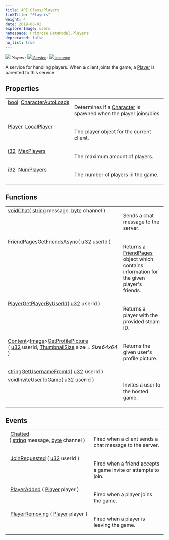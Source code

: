 ```yaml
---
title: API:Class/Players
linkTitle: "Players"
weight: 4
date: 2019-08-02
explorerImage: users
namespace: Primrose.DataModel.Players
deprecated: false
no_list: true
---
```

<small class="inheritance">
<span class="" href="/docs/api-reference/Class/Players"><img src="/icons/silk/users.png"/>&nbsp;Players</span>&nbsp;:&nbsp;<a class="" href="/docs/api-reference/Class/Service"><img src="/icons/silk/default.png"/>&nbsp;Service</a>&nbsp;:&nbsp;<a class="" href="/docs/api-reference/Class/Instance"><img src="/icons/silk/default.png"/>&nbsp;Instance</a></small>
<p class="summary">

A service for handling players. When a client joints the game, a <a href="/docs/api-reference/Class/Player/" >Player</a> is parented to this service.

</p>
 
## Properties
 
<table class="studiohide">
<tbody>
<tr class="function-row ">
<td style="vertical-align:top;white-space:normal;">
<div>
<a class="type" href="/docs/api-reference/System/Primitives#boolean">bool</a><span class="method-body" style="text-indent: -2em; padding-left: 0.5em"><a class="name" href="CharacterAutoLoads">CharacterAutoLoads</a></span></td>
<td style="vertical-align:top;white-space:normal;">
<p>
Determines if a <a href="/docs/api-reference/Class/Character/" >Character</a> is spawned when the player joins/dies.
</p></td>
</tr>

<tr class="function-row ">
<td style="vertical-align:top;white-space:normal;">
<div>
<a class="type" href="/docs/api-reference/Class/Player">Player</a><span class="method-body" style="text-indent: -2em; padding-left: 0.5em"><a class="name" href="LocalPlayer">LocalPlayer</a></span></td>
<td style="vertical-align:top;white-space:normal;">
<p>
The player object for the current client.
</p></td>
</tr>

<tr class="function-row ">
<td style="vertical-align:top;white-space:normal;">
<div>
<a class="type" href="/docs/api-reference/System/Primitives#int32">i32</a><span class="method-body" style="text-indent: -2em; padding-left: 0.5em"><a class="name" href="MaxPlayers">MaxPlayers</a></span></td>
<td style="vertical-align:top;white-space:normal;">
<p>
The maximum amount of players.
</p></td>
</tr>

<tr class="function-row ">
<td style="vertical-align:top;white-space:normal;">
<div>
<a class="type" href="/docs/api-reference/System/Primitives#int32">i32</a><span class="method-body" style="text-indent: -2em; padding-left: 0.5em"><a class="name" href="NumPlayers">NumPlayers</a></span></td>
<td style="vertical-align:top;white-space:normal;">
<p>
The number of players in the game.
</p></td>
</tr>

</tbody>
</table>
 
## Functions
 
<table class="studiohide">
<tbody>
<tr class="function-row ">
<td style="vertical-align:top;white-space:normal;">
<div>
<a class="type" href="/docs/api-reference/System/void">void</a><span class="method-body" style="text-indent: -2em;"><a class="method-name  " href="Chat">Chat</a></span><span style="display: inline-block">( <span class="param" style="white-space: nowrap"><a class="type" href="/docs/api-reference/System/string">string</a> message, <a class="type" href="/docs/api-reference/System/Primitives#byte">byte</a> channel</span> )</span></span></div></td>
<td style="vertical-align:top;white-space:normal;">
<p>
Sends a chat message to the server.
</p></td>
</tr>

<tr class="function-row ">
<td style="vertical-align:top;white-space:normal;">
<div>
<a class="type" href="/docs/api-reference/Class/FriendPages">FriendPages</a><span class="method-body" style="text-indent: -2em;"><a class="method-name  " href="GetFriendsAsync">GetFriendsAsync</a></span><span style="display: inline-block">( <span class="param" style="white-space: nowrap"><a class="type" href="/docs/api-reference/System/Primitives#uint32">u32</a> userId</span> )</span></span></div></td>
<td style="vertical-align:top;white-space:normal;">
<p>
Returns a <a href="/docs/api-reference/Class/FriendPages/" >FriendPages</a> object which contains information for the given player's friends.
</p></td>
</tr>

<tr class="function-row ">
<td style="vertical-align:top;white-space:normal;">
<div>
<a class="type" href="/docs/api-reference/Class/Player">Player</a><span class="method-body" style="text-indent: -2em;"><a class="method-name  " href="GetPlayerByUserId">GetPlayerByUserId</a></span><span style="display: inline-block">( <span class="param" style="white-space: nowrap"><a class="type" href="/docs/api-reference/System/Primitives#uint32">u32</a> userId</span> )</span></span></div></td>
<td style="vertical-align:top;white-space:normal;">
<p>
Returns a player with the provided steam ID.
</p></td>
</tr>

<tr class="function-row ">
<td style="vertical-align:top;white-space:normal;">
<div>
<a class="type" href="/docs/api-reference/Misc/Content">Content</a><<a class="type" href="/docs/api-reference/Asset/Image">Image</a>><span class="method-body" style="text-indent: -2em;"><a class="method-name  " href="GetProfilePicture">GetProfilePicture</a></span><span style="display: inline-block">( <span class="param" style="white-space: nowrap"><a class="type" href="/docs/api-reference/System/Primitives#uint32">u32</a> userId, <a class="type" href="/docs/api-reference/Enum/ThumbnailSize">ThumbnailSize</a> size = <i>Size64x64</i></span> )</span></span></div></td>
<td style="vertical-align:top;white-space:normal;">
<p>
Returns the given user's profile picture.
</p></td>
</tr>

<tr class="function-row ">
<td style="vertical-align:top;white-space:normal;">
<div>
<a class="type" href="/docs/api-reference/System/string">string</a><span class="method-body" style="text-indent: -2em;"><a class="method-name  " href="GetUsernameFromId">GetUsernameFromId</a></span><span style="display: inline-block">( <span class="param" style="white-space: nowrap"><a class="type" href="/docs/api-reference/System/Primitives#uint32">u32</a> userId</span> )</span></span></div></td>
<td style="vertical-align:top;white-space:normal;">
</td>
</tr>

<tr class="function-row ">
<td style="vertical-align:top;white-space:normal;">
<div>
<a class="type" href="/docs/api-reference/System/void">void</a><span class="method-body" style="text-indent: -2em;"><a class="method-name  " href="InviteUserToGame">InviteUserToGame</a></span><span style="display: inline-block">( <span class="param" style="white-space: nowrap"><a class="type" href="/docs/api-reference/System/Primitives#uint32">u32</a> userId</span> )</span></span></div></td>
<td style="vertical-align:top;white-space:normal;">
<p>
Invites a user to the hosted game.
</p></td>
</tr>

</tbody>
</table>
 
## Events
 
<table class="studiohide">
<tbody>
<tr class="function-row ">
<td style="vertical-align:top;white-space:normal;">
<span class="event-body" style="text-indent: -2em; padding-left: 0.5em"><a class="event-name " href="Chatted">Chatted</a></span><span style="display: inline-block">&nbsp;( <span class="param" style="white-space: nowrap"><a class="type" href="/docs/api-reference/System/string">string</a> message, <a class="type" href="/docs/api-reference/System/Primitives#byte">byte</a> channel</span> )</span></span></td>
<td style="vertical-align:top;white-space:normal;">
<p>
Fired when a client sends a chat message to the server.
</p></td>
</tr>

<tr class="function-row ">
<td style="vertical-align:top;white-space:normal;">
<span class="event-body" style="text-indent: -2em; padding-left: 0.5em"><a class="event-name " href="JoinRequested">JoinRequested</a></span><span style="display: inline-block">&nbsp;( <span class="param" style="white-space: nowrap"><a class="type" href="/docs/api-reference/System/Primitives#uint32">u32</a> userId</span> )</span></span></td>
<td style="vertical-align:top;white-space:normal;">
<p>
Fired when a friend accepts a game invite or attempts to join.
</p></td>
</tr>

<tr class="function-row ">
<td style="vertical-align:top;white-space:normal;">
<span class="event-body" style="text-indent: -2em; padding-left: 0.5em"><a class="event-name " href="PlayerAdded">PlayerAdded</a></span><span style="display: inline-block">&nbsp;( <span class="param" style="white-space: nowrap"><a class="type" href="/docs/api-reference/Class/Player">Player</a> player</span> )</span></span></td>
<td style="vertical-align:top;white-space:normal;">
<p>
Fired when a player joins the game.
</p></td>
</tr>

<tr class="function-row ">
<td style="vertical-align:top;white-space:normal;">
<span class="event-body" style="text-indent: -2em; padding-left: 0.5em"><a class="event-name " href="PlayerRemoving">PlayerRemoving</a></span><span style="display: inline-block">&nbsp;( <span class="param" style="white-space: nowrap"><a class="type" href="/docs/api-reference/Class/Player">Player</a> player</span> )</span></span></td>
<td style="vertical-align:top;white-space:normal;">
<p>
Fired when a player is leaving the game.
</p></td>
</tr>

</tbody>
</table>
<b>
</b>
<div class="inheritors">
<ul class="root">
</ul>
</div>
